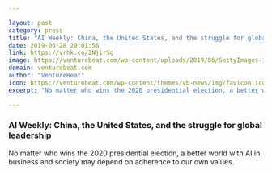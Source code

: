 ```yaml
---

layout: post
category: press
title: "AI Weekly: China, the United States, and the struggle for global leadership"
date: 2019-06-28 20:01:56
link: https://vrhk.co/2NjirSg
image: https://venturebeat.com/wp-content/uploads/2019/06/GettyImages-1158734989.jpg?w=1200&strip=all
domain: venturebeat.com
author: "VentureBeat"
icon: https://venturebeat.com/wp-content/themes/vb-news/img/favicon.ico
excerpt: "No matter who wins the 2020 presidential election, a better world with AI in business and society may depend on adherence to our own values."

---
```


### AI Weekly: China, the United States, and the struggle for global leadership

No matter who wins the 2020 presidential election, a better world with AI in business and society may depend on adherence to our own values.